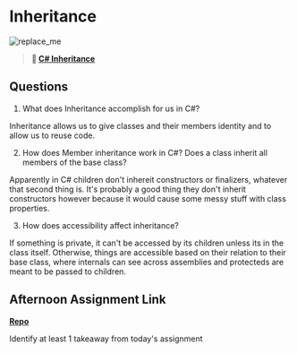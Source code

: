 # Inheritance

![replace_me](https://codeworks.blob.core.windows.net/public/assets/img/illustrations/placeholder.svg)

> **📖 [C# Inheritance](https://codeworksacademy.com/fs-student-guide/resources/wk10/04-Inheritance)**

## Questions

1. What does Inheritance accomplish for us in C#?

Inheritance allows us to give classes and their members identity and to allow us to reuse code.

2. How does Member inheritance work in C#? Does a class inherit all members of the base class?

Apparently in C# children don't inhereit constructors or finalizers, whatever that second thing is. It's probably a good thing they don't inherit constructors however because it would cause some messy stuff with class properties.

3. How does accessibility affect inheritance?

If something is private, it can't be accessed by its children unless its in the class itself. Otherwise, things are accessible based on their relation to their base class, where internals can see across assemblies and protecteds are meant to be passed to children.

## Afternoon Assignment Link

**[Repo](https://github.com/da-cade/construction)**

Identify at least 1 takeaway from today's assignment

